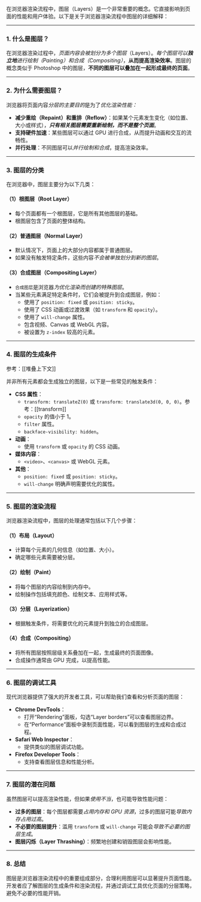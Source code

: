 在浏览器渲染流程中，图层（Layers）是一个非常重要的概念。它直接影响到页面的性能和用户体验。以下是关于浏览器渲染流程中图层的详细解释：

---

### 1. **什么是图层？**
在浏览器渲染过程中，*页面内容会被划分为多个图层*（Layers）。*每个图层可以**独立地**进行绘制（Painting）和合成（Compositing）*，**从而提高渲染效率**。图层的概念类似于 Photoshop 中的图层，**不同的图层可以叠加在一起形成最终的页面**。

---

### 2. **为什么需要图层？**
浏览器将页面内容*分层的主要目的*是为了*优化渲染性能：*
- **减少重绘（Repaint）和重排（Reflow）**：如果某个元素发生变化（如位置、大小或样式），***只有相关图层需要重新绘制，而不是整个页面***。
- **支持硬件加速**：某些图层可以通过 GPU 进行合成，从而提升动画和交互的流畅性。
- **并行处理**：不同图层可以*并行绘制和合成*，提高渲染效率。

---

### 3. **图层的分类**
在浏览器中，图层主要分为以下几类：
#### （1）**根图层（Root Layer）**
- 每个页面都有一个根图层，它是所有其他图层的基础。
- 根图层包含了页面的整体结构。

#### （2）**普通图层（Normal Layer）**
- 默认情况下，页面上的大部分内容都属于普通图层。
- 如果没有触发特定条件，这些内容*不会被单独划分到新的图层*。

#### （3）**合成图层（Compositing Layer）**
- `合成图层`是浏览器*为优化渲染而创建的特殊图层*。
- 当某些元素满足特定条件时，它们会被提升到合成图层，例如：
  - 使用了 `position: fixed` 或 `position: sticky`。
  - 使用了 CSS 动画或过渡效果（如 `transform` 和 `opacity`）。
  - 使用了 `will-change` 属性。
  - 包含视频、Canvas 或 WebGL 内容。
  - 被设置为 `z-index` 较高的元素。

---

### 4. **图层的生成条件**
参考：[[堆叠上下文]]

并非所有元素都会生成独立的图层，以下是一些常见的触发条件：
- **CSS 属性**：
  - `transform: translateZ(0)` 或 `transform: translate3d(0, 0, 0)`。参考：[[transform]]
  - `opacity` 的值小于 1。
  - `filter` 属性。
  - `backface-visibility: hidden`。
- **动画**：
  - 使用 `transform` 或 `opacity` 的 CSS 动画。
- **媒体内容**：
  - `<video>`、`<canvas>` 或 WebGL 元素。
- **其他**：
  - `position: fixed` 或 `position: sticky`。
  - `will-change` 明确声明需要优化的属性。

---

### 5. **图层的渲染流程**
浏览器渲染流程中，图层的处理通常包括以下几个步骤：
#### （1）**布局（Layout）**
- 计算每个元素的几何信息（如位置、大小）。
- 确定哪些元素需要被分层。

#### （2）**绘制（Paint）**
- 将每个图层的内容绘制到内存中。
- 绘制操作包括填充颜色、绘制文本、应用样式等。

#### （3）**分层（Layerization）**
- 根据触发条件，将需要优化的元素提升到独立的合成图层。

#### （4）**合成（Compositing）**
- 将所有图层按照层级关系叠加在一起，生成最终的页面图像。
- 合成操作通常由 GPU 完成，以提高性能。

---

### 6. **图层的调试工具**
现代浏览器提供了强大的开发者工具，可以帮助我们查看和分析页面的图层：
- **Chrome DevTools**：
  - 打开“Rendering”面板，勾选“Layer borders”可以查看图层边界。
  - 在“Performance”面板中录制页面性能，可以看到图层的生成和合成过程。
- **Safari Web Inspector**：
  - 提供类似的图层调试功能。
- **Firefox Developer Tools**：
  - 支持查看图层信息和性能分析。

---

### 7. **图层的潜在问题**
虽然图层可以提高渲染性能，但如果*使用不当*，也可能导致性能问题：
- **过多的图层**：每个图层都需要*占用内存和 GPU 资源*，过多的图层可能*导致内存占用过高*。
- **不必要的图层提升**：滥用 `transform` 或 `will-change` 可能会*导致不必要的图层生成*。
- **图层闪烁（Layer Thrashing）**：频繁地创建和销毁图层会影响性能。

---

### 8. **总结**
图层是浏览器渲染流程中的重要组成部分，合理利用图层可以显著提升页面性能。开发者应了解图层的生成条件和渲染流程，并通过调试工具优化页面的分层策略，避免不必要的性能开销。
